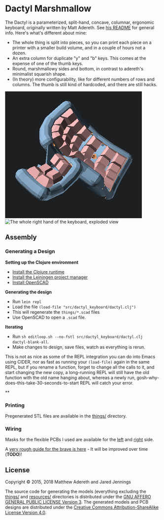 # Dactyl Marshmallow
The Dactyl is a parameterized, split-hand, concave, columnar, ergonomic keyboard, originally written by Matt Adereth. See [his README](https://github.com/adereth/dactyl-keyboard/README.md) for general info. Here's what's different about mine:

* The whole thing is split into pieces, so you can print each piece on a printer with a smaller build volume, and in a couple of hours not a dozen.
* An extra column for duplicate "y" and "b" keys. This comes at the expense of one of the thumb keys.
* Round, marshmallowy sides and bottom, in contrast to adereth's minimalist squarish shape.
* (In theory) more configurability, like for different numbers of rows and columns. The thumb is still kind of hardcoded, and there are still hacks.

<img src="https://raw.githubusercontent.com/jaredjennings/dactyl-keyboard/master/resources/concept-shot.jpg" alt="A rendering of the whole keyboard, assembled" />
<br/>
<img src="https://raw.githubusercontent.com/jaredjennings/dactyl-keyboard/master/resources/pieces.jpg" alt="The whole right hand of the keyboard, exploded view" />

## Assembly

### Generating a Design

**Setting up the Clojure environment**
* [Install the Clojure runtime](https://clojure.org)
* [Install the Leiningen project manager](http://leiningen.org/)
* [Install OpenSCAD](http://www.openscad.org/)

**Generating the design**
* Run `lein repl`
* Load the file `(load-file "src/dactyl_keyboard/dactyl.clj")`
* This will regenerate the `things/*.scad` files
* Use OpenSCAD to open a `.scad` file.

**Iterating**
* Run `sh editloop.sh --no-fstl src/dactyl_keyboard/dactyl.clj dactyl-blank-all`.
* Make changes to design, save files, watch as everything is rerun.

This is not as nice as some of the REPL integration you can do into
Emacs using CIDER, nor as fast as running your `(load-file)` again in
the same REPL, but if you rename a function, forget to change all the
calls to it, and start changing the new copy, a long-running REPL will
still have the old function with the old name hanging about, whereas a
newly run, gosh-why-does-this-take-30-seconds-to-start REPL will catch
your error.

**


### Printing
Pregenerated STL files are available in the [things/](things/) directory.

### Wiring
Masks for the flexible PCBs I used are available for the [left](resources/pcb-left.svg) and [right](resources/pcb-right.svg) side.

A [very rough guide for the brave is here](guide/README.org#wiring) - It will be improved over time (**TODO**)!

## License

Copyright © 2015, 2018 Matthew Adereth and Jared Jennings

The source code for generating the models (everything excluding the [things/](things/) and [resources/](resources/) directories is distributed under the [GNU AFFERO GENERAL PUBLIC LICENSE Version 3](LICENSE).  The generated models and PCB designs are distributed under the [Creative Commons Attribution-ShareAlike License Version 4.0](LICENSE-models).
